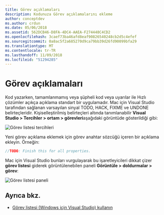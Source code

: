 ```yaml
---
title: Görev açıklamaları
description: Kodunuza Görev açıklamalarını ekleme
author: conceptdev
ms.author: crdun
ms.date: 05/06/2018
ms.assetid: 562DCB46-D8FA-4DC4-AAEA-F274448C4CD2
ms.openlocfilehash: 3caef73ba46afd8eaf90826540248cb2d5c4efef
ms.sourcegitcommit: 0a8ac5f2a685270d9ca79bb39d26fd90099bfa29
ms.translationtype: MT
ms.contentlocale: tr-TR
ms.lasthandoff: 11/09/2018
ms.locfileid: "51294285"
---
```

# <a name="task-comments"></a>Görev açıklamaları

Kod yazarken, tamamlanmamış veya şüpheli kod veya uyarılar ile Hızlı çözümler açıkça açıklama standart bir uygulamadır. Mac için Visual Studio tarafından sağlanan varsayılan sinyal TODO, HACK, FIXME ve UNDONE belirteçleridir. Kişiselleştirilmiş belirteçleri altında tanımlanabilir **Visual Studio > Tercihler > ortam > görevleri**aşağıdaki görüntüde gösterildiği gibi:

![Görev listesi tercihleri](media/source-editor-image10.png)

Yeni görev açıklama eklemek için görev anahtar sözcüğü içeren bir açıklama ekleyin. Örneğin:

```csharp
//TODO: Finish this for all properties.
```

Mac için Visual Studio bunları vurgulayarak bu işaretleyicileri dikkat çizer **görev listesi** giderek görüntülenebilen paneli **Görüntüle > doldurmalar > görev**:

![Görev listesi paneli](media/source-editor-image11.png)

## <a name="see-also"></a>Ayrıca bkz.

- [Görev listesi (Windows için Visual Studio) kullanın](/visualstudio/ide/using-the-task-list)